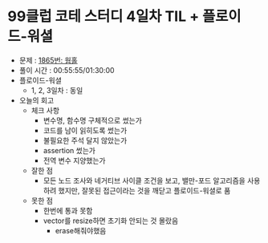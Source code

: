 # 99클럽 코테 스터디 4일차 TIL + 플로이드-워셜

- 문제 : [1865번: 웜홀](https://www.acmicpc.net/problem/1865)
- 풀이 시간 : 00:55:55/01:30:00
- 플로이드-워셜
    - 1, 2, 3일차 : 동일
- 오늘의 회고
    - 체크 사항
        - 변수명, 함수명 구체적으로 썼는가
        - 코드를 남이 읽히도록 썼는가
        - 불필요한 주석 달지 않았는가
        - assertion 썼는가
        - 전역 변수 지양했는가
    - 잘한 점
        - 모든 노드 조사와 네거티브 사이클 조건을 보고, 밸만-포드 알고리즘을 사용하려 했지만, 잘못된 접근이라는 것을 깨닫고 플로이드-워셜로 품
    - 못한 점
        - 한번에 통과 못함
        - vector를 resize하면 초기화 안되는 것 몰랐음
            - erase해줘야했음